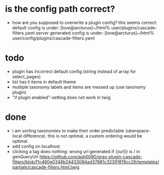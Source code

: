 
# is the config path correct?

- how are you supposed to overwrite a plugin config? this seems correct:
default config is under: [love@arcturus]~/html% user/plugins/cascade-filters.yaml 
server generated config is under: [love@arcturus]~/html% user/config/plugins/cascade-filters.yaml 


# todo

- plugin has incorrect default config (string instead of array for select_pages)
- list has li items in default theme
- multiple taxonomy labels and items are messed up (use taxonomy plugin)
- "if plugin enabled"-setting does not work in twig


# done

- i am sorting taxonomies to make their order predictable (uberspace-local difference). this is not optimal, a custom ordering would be optimal.
- add config on localhost
- clicking a tag does nothing: wrong url generated if {{url}} is / in genQueryUrl <https://github.com/ash0080/grav-plugin-cascade-filters/blob/f1c460e0348b24433084ad37881c32391819cc26/templates/partials/cascade-filters.html.twig>

